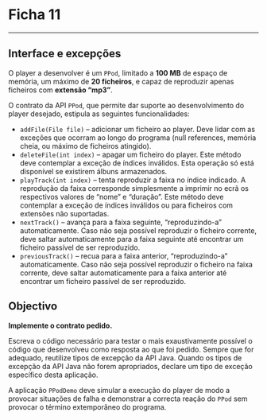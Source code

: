 # Ficha 11

---

## Interface e excepções

O player a desenvolver é um ``PPod``, limitado a **100 MB** de espaço de memória, um máximo de **20 ficheiros**, e capaz de reproduzir apenas ficheiros com **extensão “mp3”**. 


O contrato da API ``PPod``, que permite dar suporte ao desenvolvimento do player desejado, estipula as seguintes funcionalidades:
 - ``addFile(File file)`` – adicionar um ficheiro ao player. Deve lidar com as exceções que ocorram ao longo do programa (null references, memória cheia, ou máximo de ficheiros atingido).
 - ``deleteFile(int index)`` – apagar um ficheiro do player. Este método deve contemplar a exceção de índices inválidos. Esta operação só está disponível se existirem álbuns armazenados.
 - ``playTrack(int index)`` – tenta reproduzir a faixa no índice indicado. A reprodução da faixa corresponde simplesmente a imprimir no ecrã os respectivos valores de “nome” e “duração”. Este
método deve contemplar a exceção de índices inválidos ou para ficheiros com extensões não
suportadas.
 - ``nextTrack()`` – avança para a faixa seguinte, “reproduzindo-a” automaticamente. Caso não seja
possível reproduzir o ficheiro corrente, deve saltar automaticamente para a faixa seguinte até
encontrar um ficheiro passível de ser reproduzido.
 - ``previousTrack()`` – recua para a faixa anterior, “reproduzindo-a” automaticamente. Caso não
seja possível reproduzir o ficheiro na faixa corrente, deve saltar automaticamente para a faixa anterior até encontrar um ficheiro passível de ser reproduzido.

## Objectivo

**Implemente o contrato pedido.**

Escreva o código necessário para testar o mais exaustivamente possível o código que desenvolveu como resposta ao que foi pedido. Sempre que for adequado, reutilize tipos de excepção da API Java. Quando os tipos de excepção da API Java não forem apropriados, declare um tipo de exceção específico desta aplicação.

A aplicação ``PPodDemo`` deve simular a execução do player de modo a provocar situações de falha e demonstrar a correcta reação do ``PPod`` sem provocar o término extemporâneo do programa.
